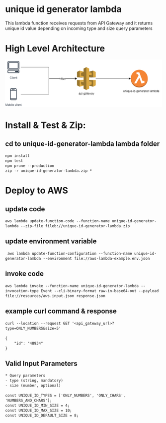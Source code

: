 # unique id generator lambda
This lambda function receives requests from API Gateway and it returns unique id value depending on incoming type and size query parameters

# High Level Architecture
![My Image](High_Level_Architecture.png)

# Install & Test & Zip:

## cd to unique-id-generator-lambda lambda folder
```
npm install
npm test
npm prune --production
zip -r unique-id-generator-lambda.zip *
```

# Deploy to AWS

## update code
```
aws lambda update-function-code --function-name unique-id-generator-lambda --zip-file fileb://unique-id-generator-lambda.zip
```
## update environment variable
```
 aws lambda update-function-configuration --function-name unique-id-generator-lambda --environment file://aws-lambda-example.env.json
 ```

## invoke code
```
aws lambda invoke --function-name unique-id-generator-lambda --invocation-type Event --cli-binary-format raw-in-base64-out --payload file://resources/aws.input.json response.json

 ```

## example curl command & response
```
curl --location --request GET '<api_gateway_url>?type=ONLY_NUMBERS&size=5'

{
    "id": "48934"
}
 ```

## Valid Input Parameters
```
* Query parameters 
- type (string, mandatory)
- size (number, optional)

const UNIQUE_ID_TYPES = ['ONLY_NUMBERS', 'ONLY_CHARS', 'NUMBERS_AND_CHARS'];
const UNIQUE_ID_MIN_SIZE = 4;
const UNIQUE_ID_MAX_SIZE = 10;
const UNIQUE_ID_DEFAULT_SIZE = 8;
 ```